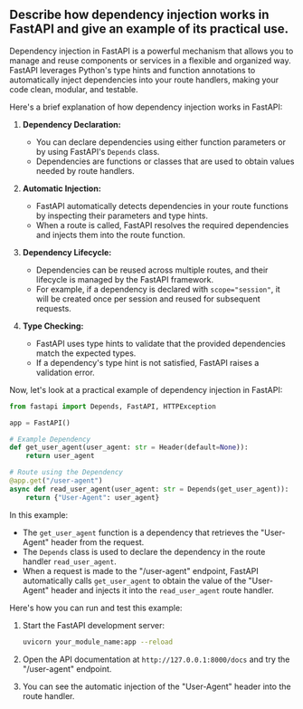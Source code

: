## Describe how dependency injection works in FastAPI and give an example of its practical use.

Dependency injection in FastAPI is a powerful mechanism that allows you to manage and reuse components or services in a flexible and organized way. FastAPI leverages Python's type hints and function annotations to automatically inject dependencies into your route handlers, making your code clean, modular, and testable.

Here's a brief explanation of how dependency injection works in FastAPI:

1. **Dependency Declaration:**
   - You can declare dependencies using either function parameters or by using FastAPI's `Depends` class.
   - Dependencies are functions or classes that are used to obtain values needed by route handlers.

2. **Automatic Injection:**
   - FastAPI automatically detects dependencies in your route functions by inspecting their parameters and type hints.
   - When a route is called, FastAPI resolves the required dependencies and injects them into the route function.

3. **Dependency Lifecycle:**
   - Dependencies can be reused across multiple routes, and their lifecycle is managed by the FastAPI framework.
   - For example, if a dependency is declared with `scope="session"`, it will be created once per session and reused for subsequent requests.

4. **Type Checking:**
   - FastAPI uses type hints to validate that the provided dependencies match the expected types.
   - If a dependency's type hint is not satisfied, FastAPI raises a validation error.

Now, let's look at a practical example of dependency injection in FastAPI:

```python
from fastapi import Depends, FastAPI, HTTPException

app = FastAPI()

# Example Dependency
def get_user_agent(user_agent: str = Header(default=None)):
    return user_agent

# Route using the Dependency
@app.get("/user-agent")
async def read_user_agent(user_agent: str = Depends(get_user_agent)):
    return {"User-Agent": user_agent}
```

In this example:

- The `get_user_agent` function is a dependency that retrieves the "User-Agent" header from the request.
- The `Depends` class is used to declare the dependency in the route handler `read_user_agent`.
- When a request is made to the "/user-agent" endpoint, FastAPI automatically calls `get_user_agent` to obtain the value of the "User-Agent" header and injects it into the `read_user_agent` route handler.

Here's how you can run and test this example:

1. Start the FastAPI development server:

    ```bash
    uvicorn your_module_name:app --reload
    ```

2. Open the API documentation at `http://127.0.0.1:8000/docs` and try the "/user-agent" endpoint.

3. You can see the automatic injection of the "User-Agent" header into the route handler.
